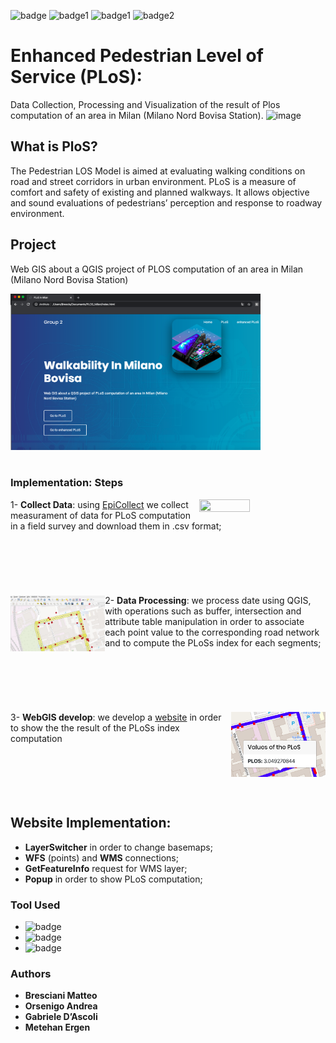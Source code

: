 ![badge](https://img.shields.io/conda/pn/conda-forge/python?color=blue) 
![badge1](https://img.shields.io/badge/-HTML-orange)  ![badge1](https://img.shields.io/badge/-JAVASCRIPT-red) ![badge2](https://img.shields.io/badge/-CSS-green)
#  Enhanced Pedestrian Level of Service (PLoS):
Data Collection, Processing and Visualization of the result of Plos computation of an area in Milan (Milano Nord Bovisa Station). 
![image](https://cleanairasia.org/wp-content/uploads/portal/files/Walkability.JPG)

## What is PloS?
The Pedestrian LOS Model is aimed at evaluating walking conditions on road and street corridors in urban environment.
PLoS is a measure of comfort and safety of existing and planned walkways. It allows objective and sound evaluations of pedestrians’ perception and response to roadway environment.

## Project
Web GIS about a QGIS project of PLOS computation of an area in Milan (Milano Nord Bovisa Station)

<kbd><img src="img/website.png" width="400" height="250" ></kbd>
<br />
<br />

### Implementation: Steps
<img src="https://five.epicollect.net/images/ec5-intro-collect-data.jpg" width="40%" height="40%"  align="right">

1- **Collect Data**: using [EpiCollect](https://five.epicollect.net) we collect measurament of data for PLoS computation in a field survey and download them in .csv format; 
<br />
<br />
<br />
<br />
<br />
<br />
<br />
 <img src="img/README.jpeg" width="30%" height="30%"  align="left">
2- **Data Processing**: we process date using QGIS, with operations such as buffer, intersection and attribute table manipulation in order to associate each point value to the corresponding road network and to compute the PLoSs index for each segments;
<br />
<br />
<br />
<br />
<br />
<br />
<br />
<img src="img/PLOS.png" width="30%" height="30%"  align="right" >
3- **WebGIS develop**: we develop a [website](https://github.com/bresc19/PLOS_Milan/blob/master/index.html) in order to show the the result of the PLoSs index computation
<br />
<br />
<br />
<br />
<br />
<br />

## Website Implementation:
- **LayerSwitcher** in order to change basemaps;
- **WFS** (points) and **WMS** connections;
- **GetFeatureInfo** request for WMS layer;
- **Popup** in order to show PLoS computation;


### Tool Used
- ![badge](https://img.shields.io/badge/GeoServer-2.15-blue)
- ![badge](https://img.shields.io/badge/QGIS-3.4-green)
- ![badge](https://img.shields.io/badge/OpenLayers-6.1.1-9cf)


### Authors

* **Bresciani Matteo** 
* **Orsenigo Andrea**
* **Gabriele D’Ascoli**
* **Metehan Ergen**
